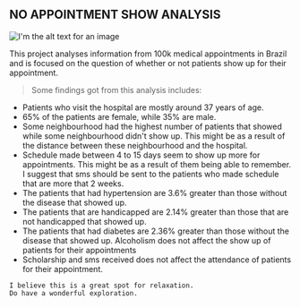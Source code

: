 ## NO APPOINTMENT SHOW ANALYSIS

![I'm the alt text for an image](https://prod.static9.net.au/_/media/Network/Images/2018/01/18/12/50/doctorconsultimage.jpg)

This project analyses information from 100k medical appointments in Brazil and is focused on the question of whether or not patients show up for their appointment.

>Some findings got from this analysis includes:

* Patients who visit the hospital are mostly around 37 years of age.
*  65% of the patients are female, while 35% are male.
* Some neighbourhood had the highest number of patients that showed while some neighbourhood didn't show up. This might be as a result of the distance between these neighbourhood and the hospital.
* Schedule made between 4 to 15 days seem to show up more for appointments. This might be as a result of them being able to remember. I suggest that sms should be sent to the patients who made schedule that are more that 2 weeks.
* The patients that had hypertension are 3.6% greater than those without the disease that showed up.
* The patients that are handicapped are 2.14% greater than those that are not handicapped that showed up.
*  The patients that had diabetes are 2.36% greater than those without the disease that showed up.
Alcoholism does not affect the show up of patients for their appointments
* Scholarship and sms received does not affect the attendance of patients for their appointment.

```
I believe this is a great spot for relaxation.
Do have a wonderful exploration.
````
